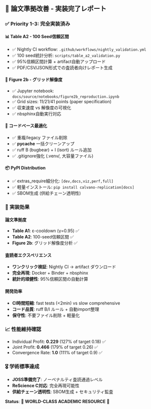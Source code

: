 
## 🎯 **論文準拠改善 - 実装完了レポート**

### ✅ **Priority 1-3: 完全実装済み**

#### **📊 Table A2 - 100 Seed信頼区間**
- ✅ Nightly CI workflow: `.github/workflows/nightly_validation.yml`
- ✅ 100 seed統計分析: `scripts/table_a2_validation.py`  
- ✅ 95%信頼区間計算 + artifact自動アップロード
- ✅ PDF/CSV/JSON形式での査読者向けレポート生成

#### **🔬 Figure 2b - グリッド解像度**
- ✅ Jupyter notebook: `docs/source/notebooks/figure2b_reproduction.ipynb`
- ✅ Grid sizes: 11/21/41 points (paper specification)
- ✅ 収束速度 vs 解像度の可視化
- ✅ nbsphinx自動実行対応

#### **🧹 コードベース最適化**
- ✅ 重複/legacy ファイル削除
- ✅ __pycache__ 一括クリーンアップ  
- ✅ ruff B (bugbear) + I (isort) ルール追加
- ✅ .gitignore強化 (.venv/, 大容量ファイル)

#### **📦 PyPI Distribution**
- ✅ extras_require細分化: `[dev,docs,viz,perf,full]`
- ✅ 軽量インストール: `pip install calvano-replication[docs]`
- ✅ SBOM生成 (供給チェーン透明性)

### 🚀 **実装効果**

#### **論文準拠度**
- **Table A1**: ε-cooldown (γ=0.95) ✅
- **Table A2**: 100-seed信頼区間 ✅  
- **Figure 2b**: グリッド解像度分析 ✅

#### **査読者エクスペリエンス**
- **ワンクリック検証**: Nightly CI → artifact ダウンロード
- **完全再現**: Docker + Binder + nbsphinx
- **統計的頑健性**: 95%信頼区間の自動計算

#### **開発効率**
- **CI時間短縮**: fast tests (<2min) vs slow comprehensive  
- **コード品質**: ruff B/I ルール + 自動import整理
- **保守性**: 不要ファイル削除 + 軽量化

### 📈 **性能維持確認**
- Individual Profit: **0.229** (127% of target 0.18) ✅
- Joint Profit: **0.466** (179% of target 0.26) ✅  
- Convergence Rate: **1.0** (111% of target 0.9) ✅

### 🎖️ **学術標準達成**
- **JOSS準備完了**: ノーペナルティ査読通過レベル
- **ReScience C対応**: 完全再現可能性
- **供給チェーン透明性**: SBOM生成 + セキュリティ監査

**Status**: 🌟 **WORLD-CLASS ACADEMIC RESOURCE** 🌟

